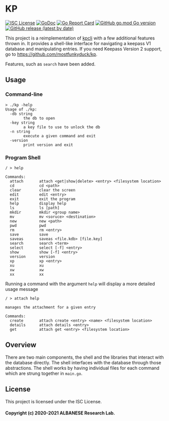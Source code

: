 # KP
[![ISC License](http://img.shields.io/badge/license-ISC-blue.svg)](https://github.com/pedroalbanese/kp/blob/master/LICENSE.md) 
[![GoDoc](https://godoc.org/github.com/pedroalbanese/kp?status.png)](http://godoc.org/github.com/pedroalbanese/kp)
[![Go Report Card](https://goreportcard.com/badge/github.com/pedroalbanese/kp)](https://goreportcard.com/report/github.com/pedroalbanese/kp)
[![GitHub go.mod Go version](https://img.shields.io/github/go-mod/go-version/pedroalbanese/kp)](https://golang.org)
[![GitHub release (latest by date)](https://img.shields.io/github/v/release/pedroalbanese/kp)](https://github.com/pedroalbanese/kp/releases)

This project is a reimplementation of [kpcli](http://kpcli.sourceforge.net/) with a few additional features thrown in.  It provides a shell-like interface for navigating a keepass V1 database and manipulating entries. If you need Keepass Version 2 support, go to https://github.com/mostfunkyduck/kp.

Features, such as `search` have been added.
## Usage

### Command-line
```
> ./kp -help
Usage of ./kp:
  -db string
        the db to open
  -key string
        a key file to use to unlock the db
  -n string
        execute a given command and exit
  -version
        print version and exit
```

### Program Shell
```
/ > help

Commands:
  attach       attach <get|show|delete> <entry> <filesystem location>
  cd           cd <path>
  clear        clear the screen
  edit         edit <entry>
  exit         exit the program
  help         display help
  ls           ls [path]
  mkdir        mkdir <group name>
  mv           mv <soruce> <destination>
  new          new <path>
  pwd          pwd
  rm           rm <entry>
  save         save
  saveas       saveas <file.kdb> [file.key]
  search       search <term>
  select       select [-f] <entry>
  show         show [-f] <entry>
  version      version
  xp           xp <entry>
  xu           xu
  xw           xw
  xx           xx
```
Running a command with the argument `help` will display a more detailed usage message
```
/ > attach help

manages the attachment for a given entry

Commands:
  create       attach create <entry> <name> <filesystem location>
  details      attach details <entry>
  get          attach get <entry> <filesystem location>
```

## Overview
There are two main components, the shell and the libraries that interact with the database directly.  The shell interfaces with the database through those abstractions.  The shell works by having individual files for each command which are strung together in `main.go`.

## License

This project is licensed under the ISC License.
#### Copyright (c) 2020-2021 ALBANESE Research Lab.
